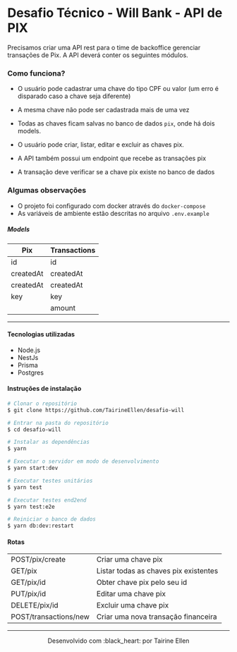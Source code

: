 # Desafio Técnico - Will Bank - API de PIX 



Precisamos criar uma API rest para o time de backoffice gerenciar transações de Pix. A API
deverá conter os seguintes módulos.

### Como funciona?

- O usuário pode cadastrar uma chave do tipo CPF ou valor (um erro é disparado caso a chave seja diferente)
- A mesma chave não pode ser cadastrada mais de uma vez
- Todas as chaves ficam salvas no banco de dados `pix`, onde há dois models.
- O usuário pode criar, listar, editar e excluir as chaves pix.

- A API também possui um endpoint que recebe as transações pix
- A transação deve verificar se a chave pix existe no banco de dados

### Algumas observações
 
- O projeto foi configurado com docker através do `docker-compose`
- As variáveis de ambiente estão descritas no arquivo `.env.example`

##### Models

| Pix	       | Transactions |
| -----------| ------------ |
| id         | id		        |
| createdAt  | createdAt    |
| createdAt  | createdAt    |
| key        | key          |
|            | amount       |


------------

#### Tecnologias utilizadas
- Node.js
- NestJs
- Prisma
- Postgres


#### Instruções de instalação

```bash
# Clonar o repositório
$ git clone https://github.com/TairineEllen/desafio-will

# Entrar na pasta do repositório
$ cd desafio-will

# Instalar as dependências
$ yarn

# Executar o servidor em modo de desenvolvimento
$ yarn start:dev

# Executar testes unitários
$ yarn test

# Executar testes end2end
$ yarn test:e2e

# Reiniciar o banco de dados
$ yarn db:dev:restart

```

#### Rotas

|                    |                                            |
| ----------------------- | ------------------------------------------ | 
| POST/pix/create         | Criar uma chave pix                        |
| GET/pix                 | Listar todas as chaves pix existentes      |
| GET/pix/id              | Obter chave pix pelo seu id                |
| PUT/pix/id              | Editar uma chave pix                       |
| DELETE/pix/id           | Excluir uma chave pix                      |
| POST/transactions/new   | Criar uma nova transação financeira        |
------------



<p align="center">
Desenvolvido com :black_heart: por Tairine Ellen
</p>

